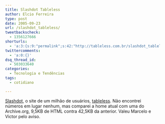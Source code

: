 ```yaml
---
title: Slashdot Tableless
author: Elcio Ferreira
type: post
date: 2005-09-23
url: /slashdot_tableless/
tweetbackscheck:
  - 1356127666
shorturls:
  - 'a:3:{s:9:"permalink";s:42:"http://tableless.com.br/slashdot_tableless";s:7:"tinyurl";s:26:"http://tinyurl.com/3gbt4hd";s:4:"isgd";s:19:"http://is.gd/ZS6Tqn";}'
twittercomments:
  - 'a:0:{}'
dsq_thread_id:
  - 503033640
categories:
  - Tecnologia e Tendências
tags:
  - cotidiano

---
```

[Slashdot][1], o site de um milhão de usuários, [tableless][2]. Não encontrei números em lugar nenhum, mas comparei a home atual com uma do Archive.org, 9,5KB de HTML contra 42,5KB da anterior. Valeu Marcelo e Victor pelo aviso.

 [1]: http://slashdot.org " News for nerds, stuff that matters"
 [2]: http://slashdot.org/article.pl?sid=05/09/22/1324207&tid=124 "Slashdot HTML 4.01 and CSS"
